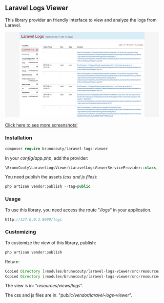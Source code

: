 ## Laravel Logs Viewer

This library provider an friendly interface to view and analyze the logs from Laravel.

![alt text][img-01]

[Click here to see more screenshots!](docs/images.md)

### Installation

```php
composer require brunocouty/laravel-logs-viewer
```

In your *config/app.php*, add the provider:

```php
\BrunoCouty\LaravelLogsViewer\LaravelLogsViewerServiceProvider::class,
```

You need publish the assets (*css and js files*):

```php
php artisan vendor:publish --tag=public
```

### Usage

To use this library, you need access the route "*/logs*" in your application.

```php
http://127.0.0.1:8000/logs
```

### Customizing

To customize the view of this library, publish:

```php
php artisan vendor:publish
```

Return:

```php
Copied Directory [/modules/brunocouty/laravel-logs-viewer/src/resources/views] To [/resources/views]
Copied Directory [/modules/brunocouty/laravel-logs-viewer/src/resources/assets] To [/public/vendor/laravel-logs-viewer]
```

The view is in: "*resources/views/logs*".

The css and js files are in: "*public/vendor/laravel-logs-viewer*".


[img-01]: docs/images/laravel-logs-viewer-01.png "Home Laravel Logs Viewer"